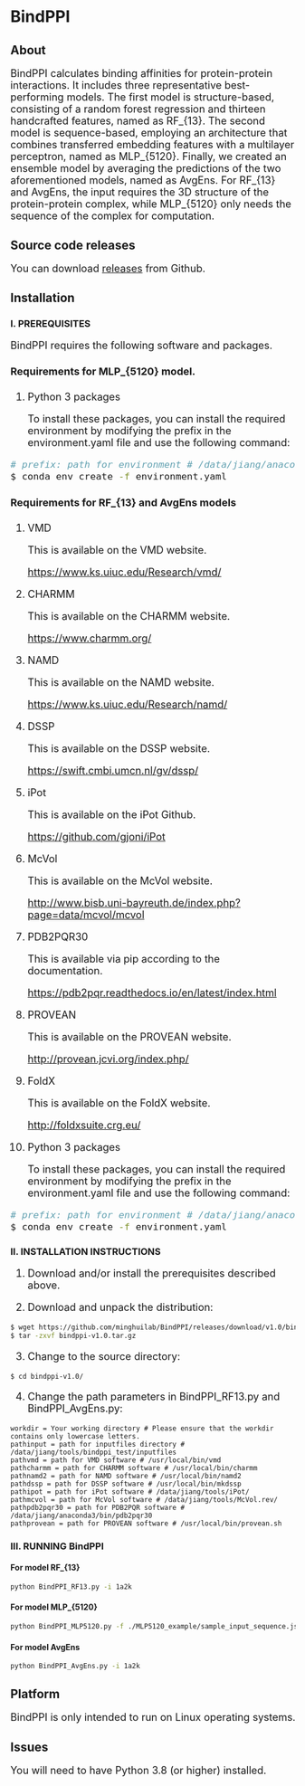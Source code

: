 # BindPPI
## About
<font size=4>

BindPPI calculates binding affinities for protein-protein interactions. It includes three representative best-performing models. The first model is structure-based, consisting of a random forest regression and thirteen handcrafted features, named as RF_{13}. The second model is sequence-based, employing an architecture that combines transferred embedding features with a multilayer perceptron, named as MLP_{5120}. Finally, we created an ensemble model by averaging the predictions of the two aforementioned models, named as AvgEns. For RF_{13} and AvgEns, the input requires the 3D structure of the protein-protein complex, while MLP_{5120} only needs the sequence of the complex for computation.

</font>

## Source code releases
<font size=4> 
  
You can download [releases](https://github.com/minghuilab/BindPPI/releases/download/v1.0/bindppi-1.0.tar.gz) from Github.

</font>

## Installation

### I. PREREQUISITES

<font size=4>

BindPPI requires the following software and packages.

#### Requirements for MLP_{5120} model.

1. Python 3 packages

   To install these packages, you can install the required environment by modifying the prefix in the environment.yaml file and use the following command:
    
```sh
# prefix: path for environment # /data/jiang/anaconda3/envs/myenv
$ conda env create -f environment.yaml
```


#### Requirements for RF_{13} and AvgEns models 

1. VMD

   This is available on the VMD website.

   https://www.ks.uiuc.edu/Research/vmd/

2. CHARMM

   This is available on the CHARMM website.

   https://www.charmm.org/

3. NAMD

   This is available on the NAMD website.

   https://www.ks.uiuc.edu/Research/namd/

4. DSSP

   This is available on the DSSP website.

   https://swift.cmbi.umcn.nl/gv/dssp/

5. iPot

   This is available on the iPot Github.

   https://github.com/gjoni/iPot

6. McVol

   This is available on the McVol website.

   http://www.bisb.uni-bayreuth.de/index.php?page=data/mcvol/mcvol

7. PDB2PQR30

   This is available via pip according to the documentation.

   https://pdb2pqr.readthedocs.io/en/latest/index.html

8. PROVEAN

   This is available on the PROVEAN website.

   http://provean.jcvi.org/index.php/

9. FoldX

   This is available on the FoldX website.

   http://foldxsuite.crg.eu/

10. Python 3 packages

    To install these packages, you can install the required environment by modifying the prefix in the environment.yaml file and use the following command:
    
```sh
# prefix: path for environment # /data/jiang/anaconda3/envs/myenv
$ conda env create -f environment.yaml
```

</font>

### II. INSTALLATION INSTRUCTIONS

<font size=4>

1. Download and/or install the prerequisites described above.

2. Download and unpack the distribution:

</font>

```sh
$ wget https://github.com/minghuilab/BindPPI/releases/download/v1.0/bindppi-1.0.tar.gz
$ tar -zxvf bindppi-v1.0.tar.gz
```

<font size=4>

3. Change to the source directory:

</font>

```
$ cd bindppi-v1.0/
```

<font size=4>

4. Change the path parameters in BindPPI_RF13.py and BindPPI_AvgEns.py:

</font>

```
workdir = Your working directory # Please ensure that the workdir contains only lowercase letters.
pathinput = path for inputfiles directory # /data/jiang/tools/bindppi_test/inputfiles
pathvmd = path for VMD software # /usr/local/bin/vmd
pathcharmm = path for CHARMM software # /usr/local/bin/charmm
pathnamd2 = path for NAMD software # /usr/local/bin/namd2
pathdssp = path for DSSP software # /usr/local/bin/mkdssp
pathipot = path for iPot software # /data/jiang/tools/iPot/
pathmcvol = path for McVol software # /data/jiang/tools/McVol.rev/
pathpdb2pqr30 = path for PDB2PQR software # /data/jiang/anaconda3/bin/pdb2pqr30
pathprovean = path for PROVEAN software # /usr/local/bin/provean.sh
```

### III. RUNNING BindPPI

#### For model RF_{13}
```sh
python BindPPI_RF13.py -i 1a2k
```

#### For model MLP_{5120}
```sh
python BindPPI_MLP5120.py -f ./MLP5120_example/sample_input_sequence.json -o your_output_file
```

#### For model AvgEns
```sh
python BindPPI_AvgEns.py -i 1a2k
```

## Platform

<font size=4>

BindPPI is only intended to run on Linux operating systems.

</font>

## Issues

<font size=4>

You will need to have Python 3.8 (or higher) installed.

</font>
